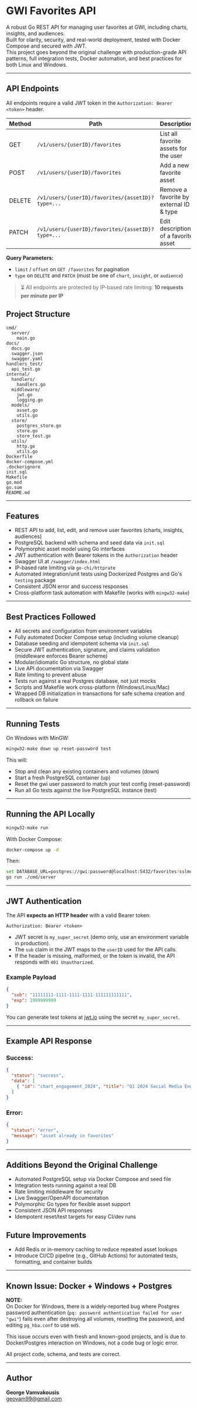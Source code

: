 # GWI Favorites API

A robust Go REST API for managing user favorites at GWI, including charts, insights, and audiences.  
Built for clarity, security, and real-world deployment, tested with Docker Compose and secured with JWT.  
This project goes beyond the original challenge with production-grade API patterns, full integration tests, Docker automation, and best practices for both Linux and Windows.

---

## API Endpoints

All endpoints require a valid JWT token in the `Authorization: Bearer <token>` header.

| Method | Path                                              | Description                             |
|--------|---------------------------------------------------|-----------------------------------------|
| GET    | `/v1/users/{userID}/favorites`                    | List all favorite assets for the user   |
| POST   | `/v1/users/{userID}/favorites`                    | Add a new favorite asset                |
| DELETE | `/v1/users/{userID}/favorites/{assetID}?type=...` | Remove a favorite by external ID & type |
| PATCH  | `/v1/users/{userID}/favorites/{assetID}?type=...` | Edit description of a favorite asset    |

**Query Parameters:**

- `limit` / `offset` on `GET /favorites` for pagination  
- `type` on `DELETE` and `PATCH` (must be one of `chart`, `insight`, or `audience`)

> ⏳ All endpoints are protected by IP-based rate limiting: **10 requests per minute per IP**

## Project Structure

```
cmd/
  server/              
    main.go
docs/
  docs.go
  swagger.json
  swagger.yaml
handlers_test/
  api_test.go           
internal/
  handlers/
    handlers.go
  middleware/
    jwt.go
    logging.go
  models/
    asset.go
    utils.go
  store/
    postgres_store.go
    store.go
    store_test.go
  utils/
    http.go
    utils.go
Dockerfile
docker-compose.yml
.dockerignore
init.sql
Makefile
go.mod
go.sum
README.md
```

---

## Features

- REST API to add, list, edit, and remove user favorites (charts, insights, audiences)
- PostgreSQL backend with schema and seed data via `init.sql`
- Polymorphic asset model using Go interfaces
- JWT authentication with Bearer tokens in the `Authorization` header
- Swagger UI at `/swagger/index.html`
- IP-based rate limiting via `go-chi/httprate`
- Automated integration/unit tests using Dockerized Postgres and Go's `testing` package
- Consistent JSON error and success responses
- Cross-platform task automation with Makefile (works with `mingw32-make`)

---

## Best Practices Followed

- All secrets and configuration from environment variables
- Fully automated Docker Compose setup (including volume cleanup)
- Database seeding and idempotent schema via `init.sql`
- Secure JWT authentication, signature, and claims validation (middleware enforces Bearer scheme)
- Modular/idiomatic Go structure, no global state
- Live API documentation via Swagger
- Rate limiting to prevent abuse
- Tests run against a real Postgres database, not just mocks
- Scripts and Makefile work cross-platform (Windows/Linux/Mac)
- Wrapped DB initialization in transactions for safe schema creation and rollback on failure

---

## Running Tests

On Windows with MinGW:

```bash
mingw32-make down up reset-password test
```
This will:

- Stop and clean any existing containers and volumes (down)
- Start a fresh PostgreSQL container (up)
- Reset the gwi user password to match your test config (reset-password)
- Run all Go tests against the live PostgreSQL instance (test)

---

## Running the API Locally

```bash
mingw32-make run
```

With Docker Compose:

```bash
docker-compose up -d
```

Then:

```bash
set DATABASE_URL=postgres://gwi:password@localhost:5432/favorites?sslmode=disable
go run ./cmd/server
```

---

## JWT Authentication

The API **expects an HTTP header** with a valid Bearer token:

```
Authorization: Bearer <token>
```

- JWT secret is `my_super_secret` (demo only, use an environment variable in production).
- The `sub` claim in the JWT maps to the `userID` used for the API calls.
- If the header is missing, malformed, or the token is invalid, the API responds with `401 Unauthorized`.

### Example Payload

```json
{
  "sub": "11111111-1111-1111-1111-111111111111",
  "exp": 1999999999
}
```

You can generate test tokens at [jwt.io](https://jwt.io) using the secret `my_super_secret`.

---

## Example API Response

### Success:

```json
{
  "status": "success",
  "data": [
    { "id": "chart_engagement_2024", "title": "Q1 2024 Social Media Engagement", "type": "chart" }
  ]
}
```

### Error:

```json
{
  "status": "error",
  "message": "asset already in favorites"
}
```

---

## Additions Beyond the Original Challenge

- Automated PostgreSQL setup via Docker Compose and seed file  
- Integration tests running against a real DB  
- Rate limiting middleware for security  
- Live Swagger/OpenAPI documentation  
- Polymorphic Go types for flexible asset support  
- Consistent JSON API responses  
- Idempotent reset/test targets for easy CI/dev runs

## Future Improvements

- Add Redis or in-memory caching to reduce repeated asset lookups
- Introduce CI/CD pipeline (e.g., GitHub Actions) for automated tests, formatting, and container builds

---

## Known Issue: Docker + Windows + Postgres
**NOTE:**  
On Docker for Windows, there is a widely-reported bug where Postgres password authentication (`pq: password authentication failed for user "gwi"`) fails even after destroying all volumes, resetting the password, and editing `pg_hba.conf` to use `md5`.  

This issue occurs even with fresh and known-good projects, and is due to Docker/Postgres interaction on Windows, not a code bug or logic error.

All project code, schema, and tests are correct.  

---

## Author

**George Vamvakousis**  
[geovam99@gmail.com](mailto:geovam99@gmail.com)

